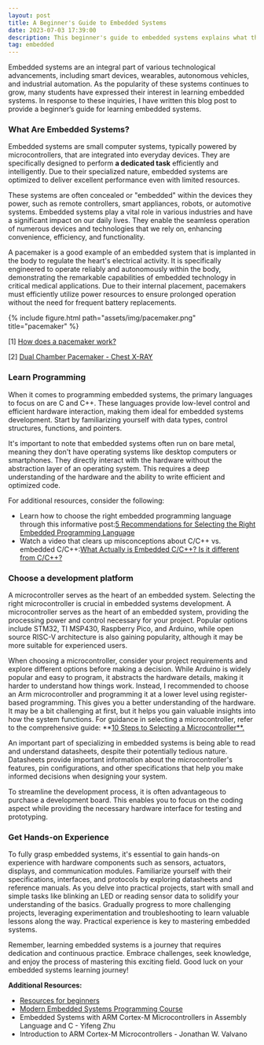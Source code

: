 ```yaml
---
layout: post
title: A Beginner's Guide to Embedded Systems
date: 2023-07-03 17:39:00
description: This beginner's guide to embedded systems explains what they are, why they matter, and provides programming tips, guidance on choosing a microcontroller, and advice for getting hands-on experience.
tag: embedded
---
```

Embedded systems are an integral part of various technological advancements, including smart devices, wearables, autonomous vehicles, and industrial automation. As the popularity of these systems continues to grow, many students have expressed their interest in learning embedded systems. In response to these inquiries, I have written this blog post to provide a beginner’s guide for learning embedded systems.

### What Are Embedded Systems?

Embedded systems are small computer systems, typically powered by microcontrollers, that are integrated into everyday devices. They are specifically designed to perform **a dedicated task** efficiently and intelligently. Due to their specialized nature, embedded systems are optimized to deliver excellent performance even with limited resources.

These systems are often concealed or "embedded" within the devices they power, such as remote controllers, smart appliances, robots, or automotive systems. Embedded systems play a vital role in various industries and have a significant impact on our daily lives. They enable the seamless operation of numerous devices and technologies that we rely on, enhancing convenience, efficiency, and functionality.

A pacemaker is a good example of an embedded system that is implanted in the body to regulate the heart's electrical activity. It is specifically engineered to operate reliably and autonomously within the body, demonstrating the remarkable capabilities of embedded technology in critical medical applications. Due to their internal placement, pacemakers must efficiently utilize power resources to ensure prolonged operation without the need for frequent battery replacements.

{% include figure.html path="assets/img/pacemaker.png" title="pacemaker"  %}

[1] [How does a pacemaker work?](https://www.bhf.org.uk/informationsupport/heart-matters-magazine/medical/how-does-a-pacemaker-work)

[2] [Dual Chamber Pacemaker - Chest X-RAY](https://johnsonfrancis.org/professional/dual-chamber-pacemaker-chest-x-ray/)

### Learn Programming

When it comes to programming embedded systems, the primary languages to focus on are C and C++. These languages provide low-level control and efficient hardware interaction, making them ideal for embedded systems development. Start by familiarizing yourself with data types, control structures, functions, and pointers.

It's important to note that embedded systems often run on bare metal, meaning they don't have operating systems like desktop computers or smartphones. They directly interact with the hardware without the abstraction layer of an operating system. This requires a deep understanding of the hardware and the ability to write efficient and optimized code.

For additional resources, consider the following:

- Learn how to choose the right embedded programming language through this informative post:[5 Recommendations for Selecting the Right Embedded Programming Language](https://www.beningo.com/5-recommendations-for-selecting-the-right-embedded-programming-langauge/)
- Watch a video that clears up misconceptions about C/C++ vs. embedded C/C++:[What Actually is Embedded C/C++? Is it different from C/C++?](https://www.youtube.com/watch?v=KQBBWvY-s0o&ab_channel=JacobSorber)

### Choose a development platform

A microcontroller serves as the heart of an embedded system. Selecting the right microcontroller is crucial in embedded systems development. A microcontroller serves as the heart of an embedded system, providing the processing power and control necessary for your project. Popular options include STM32, TI MSP430, Raspberry Pico, and Arduino, while open source RISC-V architecture is also gaining popularity, although it may be more suitable for experienced users.

When choosing a microcontroller, consider your project requirements and explore different options before making a decision. While Arduino is widely popular and easy to program, it abstracts the hardware details, making it harder to understand how things work. Instead, I recommended to choose an Arm microcontroller and programming it at a lower level using register-based programming. This gives you a better understanding of the hardware. It may be a bit challenging at first, but it helps you gain valuable insights into how the system functions. For guidance in selecting a microcontroller, refer to the comprehensive guide: **[10 Steps to Selecting a Microcontroller**.](https://community.arm.com/arm-community-blogs/b/embedded-blog/posts/10-steps-to-selecting-a-microcontroller)

An important part of specializing in embedded systems is being able to read and understand datasheets, despite their potentially tedious nature. Datasheets provide important information about the microcontroller's features, pin configurations, and other specifications that help you make informed decisions when designing your system.

To streamline the development process, it is often advantageous to purchase a development board. This enables you to focus on the coding aspect while providing the necessary hardware interface for testing and prototyping.

### Get Hands-on Experience

To fully grasp embedded systems, it's essential to gain hands-on experience with hardware components such as sensors, actuators, displays, and communication modules. Familiarize yourself with their specifications, interfaces, and protocols by exploring datasheets and reference manuals. As you delve into practical projects, start with small and simple tasks like blinking an LED or reading sensor data to solidify your understanding of the basics. Gradually progress to more challenging projects, leveraging experimentation and troubleshooting to learn valuable lessons along the way. Practical experience is key to mastering embedded systems.

Remember, learning embedded systems is a journey that requires dedication and continuous practice. Embrace challenges, seek knowledge, and enjoy the process of mastering this exciting field. Good luck on your embedded systems learning journey!


**Additional Resources:**

- [Resources for beginners](https://embeddedartistry.com/beginners/)
- [Modern Embedded Systems Programming Course](https://www.youtube.com/playlist?list=PLPW8O6W-1chwyTzI3BHwBLbGQoPFxPAPM)
- Embedded Systems with ARM Cortex-M Microcontrollers in Assembly Language and C - Yifeng Zhu
- Introduction to ARM Cortex-M Microcontrollers - Jonathan W. Valvano